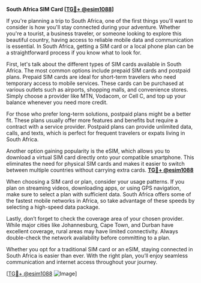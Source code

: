 **South Africa SIM Card [[TG💪+ @esim1088](https://t.me/s/esim1088)]**

If you're planning a trip to South Africa, one of the first things you'll want to consider is how you'll stay connected during your adventure. Whether you're a tourist, a business traveler, or someone looking to explore this beautiful country, having access to reliable mobile data and communication is essential. In South Africa, getting a SIM card or a local phone plan can be a straightforward process if you know what to look for.

First, let's talk about the different types of SIM cards available in South Africa. The most common options include prepaid SIM cards and postpaid plans. Prepaid SIM cards are ideal for short-term travelers who need temporary access to mobile services. These cards can be purchased at various outlets such as airports, shopping malls, and convenience stores. Simply choose a provider like MTN, Vodacom, or Cell C, and top up your balance whenever you need more credit. 

For those who prefer long-term solutions, postpaid plans might be a better fit. These plans usually offer more features and benefits but require a contract with a service provider. Postpaid plans can provide unlimited data, calls, and texts, which is perfect for frequent travelers or expats living in South Africa.

Another option gaining popularity is the eSIM, which allows you to download a virtual SIM card directly onto your compatible smartphone. This eliminates the need for physical SIM cards and makes it easier to switch between multiple countries without carrying extra cards. **[TG💪+ @esim1088](https://t.me/s/esim1088)**

When choosing a SIM card or plan, consider your usage patterns. If you plan on streaming videos, downloading apps, or using GPS navigation, make sure to select a plan with sufficient data. South Africa offers some of the fastest mobile networks in Africa, so take advantage of these speeds by selecting a high-speed data package.

Lastly, don’t forget to check the coverage area of your chosen provider. While major cities like Johannesburg, Cape Town, and Durban have excellent coverage, rural areas may have limited connectivity. Always double-check the network availability before committing to a plan.

Whether you opt for a traditional SIM card or an eSIM, staying connected in South Africa is easier than ever. With the right plan, you’ll enjoy seamless communication and internet access throughout your journey.

[[TG💪+ @esim1088](https://t.me/s/esim1088) ![Image](https://i.postimg.cc/Y0z9fWf4/image.png)]